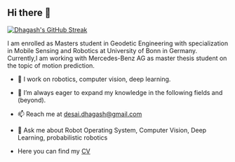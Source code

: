 ## Hi there 👋

[![Dhagash's GitHub Streak](http://github-readme-streak-stats.herokuapp.com?user=Dhagash4&theme=dark&background=000000)](https://git.io/streak-stats)


I am enrolled as Masters student in Geodetic Engineering with specialization in Mobile Sensing and Robotics at University of Bonn in Germany.
Currently,I am working with Mercedes-Benz AG as master thesis student on the topic of motion prediction. 

- 🔭 I work on robotics, computer vision, deep learning.

- 🌱 I’m always eager to expand my knowledge in the following fields and (beyond).

- 📫 Reach me at [desai.dhagash@gmail.com](desai.dhagash@gmail.com)

- 💬 Ask me about Robot Operating System, Computer Vision, Deep Learning, probabilistic robotics

- Here you can find my [CV](cv.pdf)
<!--
**Dhagash4/Dhagash4** is a ✨ _special_ ✨ repository because its `README.md` (this file) appears on your GitHub profile.

Here are some ideas to get you started:

- 🔭 I’m currently working on ...
- 🌱 I’m currently learning ...
- 👯 I’m looking to collaborate on ...
- 🤔 I’m looking for help with ...
- 💬 Ask me about ...
- 📫 How to reach me: ...
- 😄 Pronouns: ...
- ⚡ Fun fact: ...
-->
